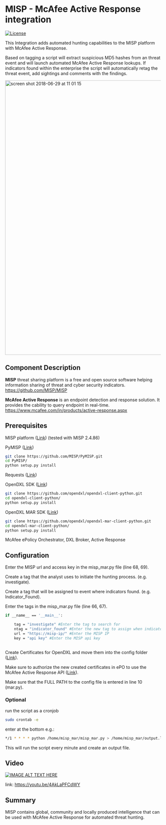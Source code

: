 # MISP - McAfee Active Response integration
[![License](https://img.shields.io/badge/License-Apache%202.0-blue.svg)](https://opensource.org/licenses/Apache-2.0)

This Integration adds automated hunting capabilities to the MISP platform with McAfee Active Response.

Based on tagging a script will extract suspicious MD5 hashes from an threat event and will launch automated McAfee Active Response lookups. 
If indicators found within the enterprise the script will automatically retag the threat event, add sightings and comments with the findings.

<img width="889" alt="screen shot 2018-06-29 at 11 01 15" src="https://user-images.githubusercontent.com/25227268/42083667-db54a28c-7b8b-11e8-85d9-e1a4805a717c.png">

## Component Description
**MISP** threat sharing platform is a free and open source software helping information sharing of threat and cyber security indicators. https://github.com/MISP/MISP

**McAfee Active Response** is an endpoint detection and response solution. It provides the cability to query endpoint in real-time. https://www.mcafee.com/in/products/active-response.aspx

## Prerequisites
MISP platform ([Link](https://github.com/MISP/MISP)) (tested with MISP 2.4.86)

PyMISP ([Link](https://github.com/MISP/PyMISP))
```sh
git clone https://github.com/MISP/PyMISP.git
cd PyMISP/
python setup.py install
```

Requests ([Link](http://docs.python-requests.org/en/master/user/install/#install))

OpenDXL SDK ([Link](https://github.com/opendxl/opendxl-client-python))
```sh
git clone https://github.com/opendxl/opendxl-client-python.git
cd opendxl-client-python/
python setup.py install
```

OpenDXL MAR SDK ([Link](https://github.com/opendxl/opendxl-mar-client-python))
```sh
git clone https://github.com/opendxl/opendxl-mar-client-python.git
cd opendxl-mar-client-python/
python setup.py install
```

McAfee ePolicy Orchestrator, DXL Broker, Active Response

## Configuration
Enter the MISP url and access key in the misp_mar.py file (line 68, 69).

Create a tag that the analyst uses to initiate the hunting process. (e.g. investigate).

Create a tag that will be assigned to event where indicators found. (e.g. Indicator_Found).

Enter the tags in the misp_mar.py file (line 66, 67).
```sh
if __name__ == '__main__':

    tag = "investigate" #Enter the tag to search for
    ntag = "indicator_found" #Enter the new tag to assign when indicators found
    url = "https://misp-ip/" #Enter the MISP IP
    key = "api key" #Enter the MISP api key
    
```
Create Certificates for OpenDXL and move them into the config folder ([Link](https://opendxl.github.io/opendxl-client-python/pydoc/epoexternalcertissuance.html)). 

Make sure to authorize the new created certificates in ePO to use the McAfee Active Response API ([Link](https://opendxl.github.io/opendxl-client-python/pydoc/marsendauth.html)).

Make sure that the FULL PATH to the config file is entered in line 10 (mar.py).

### Optional

run the script as a cronjob

```sh
sudo crontab -e
```

enter at the bottom e.g.:
```sh
*/1 * * * * python /home/misp_mar/misp_mar.py > /home/misp_mar/output.log
```

This will run the script every minute and create an output file.

## Video

[![IMAGE ALT TEXT HERE](https://img.youtube.com/vi/4AkLaPFCdWY/0.jpg)](https://www.youtube.com/watch?v=4AkLaPFCdWY)

link: https://youtu.be/4AkLaPFCdWY

## Summary
MISP contains global, community and locally produced intelligence that can be used with McAfee Active Response for automated threat hunting.

